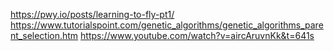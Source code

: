 https://pwy.io/posts/learning-to-fly-pt1/
https://www.tutorialspoint.com/genetic_algorithms/genetic_algorithms_parent_selection.htm
https://www.youtube.com/watch?v=aircAruvnKk&t=641s
